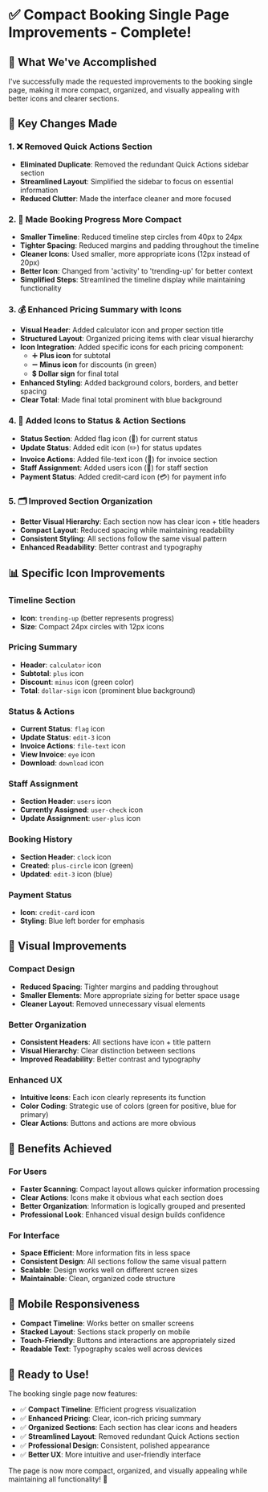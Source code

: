 # ✅ Compact Booking Single Page Improvements - Complete!

## 🎯 **What We've Accomplished**

I've successfully made the requested improvements to the booking single page, making it more compact, organized, and visually appealing with better icons and clearer sections.

## 🔧 **Key Changes Made**

### **1. ❌ Removed Quick Actions Section**
- **Eliminated Duplicate**: Removed the redundant Quick Actions sidebar section
- **Streamlined Layout**: Simplified the sidebar to focus on essential information
- **Reduced Clutter**: Made the interface cleaner and more focused

### **2. 📏 Made Booking Progress More Compact**
- **Smaller Timeline**: Reduced timeline step circles from 40px to 24px
- **Tighter Spacing**: Reduced margins and padding throughout the timeline
- **Cleaner Icons**: Used smaller, more appropriate icons (12px instead of 20px)
- **Better Icon**: Changed from 'activity' to 'trending-up' for better context
- **Simplified Steps**: Streamlined the timeline display while maintaining functionality

### **3. 💰 Enhanced Pricing Summary with Icons**
- **Visual Header**: Added calculator icon and proper section title
- **Structured Layout**: Organized pricing items with clear visual hierarchy
- **Icon Integration**: Added specific icons for each pricing component:
  - ➕ **Plus icon** for subtotal
  - ➖ **Minus icon** for discounts (in green)
  - 💲 **Dollar sign** for final total
- **Enhanced Styling**: Added background colors, borders, and better spacing
- **Clear Total**: Made final total prominent with blue background

### **4. 🎨 Added Icons to Status & Action Sections**
- **Status Section**: Added flag icon (🏁) for current status
- **Update Status**: Added edit icon (✏️) for status updates
- **Invoice Actions**: Added file-text icon (📄) for invoice section
- **Staff Assignment**: Added users icon (👥) for staff section
- **Payment Status**: Added credit-card icon (💳) for payment info

### **5. 🗂️ Improved Section Organization**
- **Better Visual Hierarchy**: Each section now has clear icon + title headers
- **Compact Layout**: Reduced spacing while maintaining readability
- **Consistent Styling**: All sections follow the same visual pattern
- **Enhanced Readability**: Better contrast and typography

## 📊 **Specific Icon Improvements**

### **Timeline Section**
- **Icon**: `trending-up` (better represents progress)
- **Size**: Compact 24px circles with 12px icons

### **Pricing Summary**
- **Header**: `calculator` icon
- **Subtotal**: `plus` icon
- **Discount**: `minus` icon (green color)
- **Total**: `dollar-sign` icon (prominent blue background)

### **Status & Actions**
- **Current Status**: `flag` icon
- **Update Status**: `edit-3` icon
- **Invoice Actions**: `file-text` icon
- **View Invoice**: `eye` icon
- **Download**: `download` icon

### **Staff Assignment**
- **Section Header**: `users` icon
- **Currently Assigned**: `user-check` icon
- **Update Assignment**: `user-plus` icon

### **Booking History**
- **Section Header**: `clock` icon
- **Created**: `plus-circle` icon (green)
- **Updated**: `edit-3` icon (blue)

### **Payment Status**
- **Icon**: `credit-card` icon
- **Styling**: Blue left border for emphasis

## 🎨 **Visual Improvements**

### **Compact Design**
- **Reduced Spacing**: Tighter margins and padding throughout
- **Smaller Elements**: More appropriate sizing for better space usage
- **Cleaner Layout**: Removed unnecessary visual elements

### **Better Organization**
- **Consistent Headers**: All sections have icon + title pattern
- **Visual Hierarchy**: Clear distinction between sections
- **Improved Readability**: Better contrast and typography

### **Enhanced UX**
- **Intuitive Icons**: Each icon clearly represents its function
- **Color Coding**: Strategic use of colors (green for positive, blue for primary)
- **Clear Actions**: Buttons and actions are more obvious

## 🚀 **Benefits Achieved**

### **For Users**
- **Faster Scanning**: Compact layout allows quicker information processing
- **Clear Actions**: Icons make it obvious what each section does
- **Better Organization**: Information is logically grouped and presented
- **Professional Look**: Enhanced visual design builds confidence

### **For Interface**
- **Space Efficient**: More information fits in less space
- **Consistent Design**: All sections follow the same visual pattern
- **Scalable**: Design works well on different screen sizes
- **Maintainable**: Clean, organized code structure

## 📱 **Mobile Responsiveness**
- **Compact Timeline**: Works better on smaller screens
- **Stacked Layout**: Sections stack properly on mobile
- **Touch-Friendly**: Buttons and interactions are appropriately sized
- **Readable Text**: Typography scales well across devices

## 🎯 **Ready to Use!**

The booking single page now features:
- ✅ **Compact Timeline**: Efficient progress visualization
- ✅ **Enhanced Pricing**: Clear, icon-rich pricing summary
- ✅ **Organized Sections**: Each section has clear icons and headers
- ✅ **Streamlined Layout**: Removed redundant Quick Actions section
- ✅ **Professional Design**: Consistent, polished appearance
- ✅ **Better UX**: More intuitive and user-friendly interface

The page is now more compact, organized, and visually appealing while maintaining all functionality! 🎊